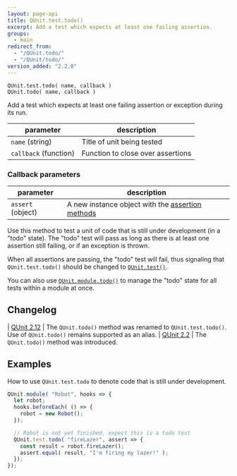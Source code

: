 ```yaml
---
layout: page-api
title: QUnit.test.todo()
excerpt: Add a test which expects at least one failing assertion.
groups:
  - main
redirect_from:
  - "/QUnit.todo/"
  - "/QUnit/todo/"
version_added: "2.2.0"
---
```


`QUnit.test.todo( name, callback )`<br>
`QUnit.todo( name, callback )`

Add a test which expects at least one failing assertion or exception during its run.

| parameter | description |
|-----------|-------------|
| `name` (string) | Title of unit being tested |
| `callback` (function) | Function to close over assertions |

### Callback parameters

| parameter | description |
|-----------|-------------|
| `assert` (object) | A new instance object with the [assertion methods](../assert/index.md) |

Use this method to test a unit of code that is still under development (in a "todo" state). The "todo" test will pass as long as there is at least one assertion still failing, or if an exception is thrown.

When all assertions are passing, the "todo" test will fail, thus signaling that `QUnit.test.todo()` should be changed to [`QUnit.test()`](./test.md).

You can also use [`QUnit.module.todo()`](./module.md) to manage the "todo" state for all tests within a module at once.

## Changelog

| [QUnit 2.12](https://github.com/qunitjs/qunit/releases/tag/2.12.0) | The `QUnit.todo()` method was renamed to `QUnit.test.todo()`.<br/>Use of `QUnit.todo()` remains supported as an alias.
| [QUnit 2.2](https://github.com/qunitjs/qunit/releases/tag/2.2.0) | The `QUnit.todo()` method was introduced.

## Examples

How to use `QUnit.test.todo` to denote code that is still under development.

```js
QUnit.module( "Robot", hooks => {
  let robot;
  hooks.beforeEach( () => {
    robot = new Robot();
  });

  // Robot is not yet finished, expect this is a todo test
  QUnit.test.todo( "fireLazer", assert => {
    const result = robot.fireLazer();
    assert.equal( result, "I'm firing my lazer!" );
  });
});
```
